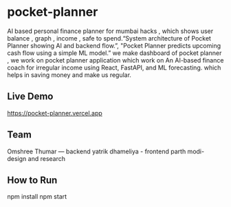 # pocket-planner
AI based personal finance planner for mumbai hacks , which shows user balance , graph , income , safe to spend.“System architecture of Pocket Planner showing AI and backend flow.”, "Pocket Planner predicts upcoming cash flow using a simple ML model.”
 we make dashboard of pocket planner , we work on pocket planner application which work on An AI-based finance coach for irregular income using React, FastAPI, and ML forecasting. which helps in saving money and make us regular.

## Live Demo
https://pocket-planner.vercel.app

## Team
Omshree Thumar — backend 
yatrik dhameliya - frontend
parth modi- design and research

## How to Run
npm install
npm start
